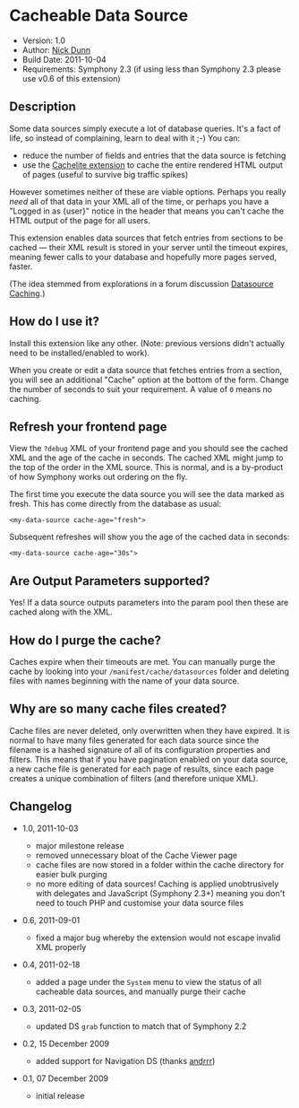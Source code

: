 # Cacheable Data Source

* Version: 1.0
* Author: [Nick Dunn](http://nick-dunn.co.uk)
* Build Date: 2011-10-04
* Requirements: Symphony 2.3 (if using less than Symphony 2.3 please use v0.6 of this extension)

## Description

Some data sources simply execute a lot of database queries. It's a fact of life, so instead of complaining, learn to deal with it ;-) You can:

* reduce the number of fields and entries that the data source is fetching
* use the [Cachelite extension](http://symphony-cms.com/download/extensions/view/20455/) to cache the entire rendered HTML output of pages (useful to survive big traffic spikes)

However sometimes neither of these are viable options. Perhaps you really *need* all of that data in your XML all of the time, or perhaps you have a "Logged in as {user}" notice in the header that means you can't cache the HTML output of the page for all users.

This extension enables data sources that fetch entries from sections to be cached — their XML result is stored in your server until the timeout expires, meaning fewer calls to your database and hopefully more pages served, faster.

(The idea stemmed from explorations in a forum discussion [Datasource Caching](http://symphony-cms.com/discuss/thread/32535/).)

## How do I use it?
Install this extension like any other. (Note: previous versions didn't actually need to be installed/enabled to work).

When you create or edit a data source that fetches entries from a section, you will see an additional "Cache" option at the bottom of the form. Change the number of seconds to suit your requirement. A value of `0` means no caching.

## Refresh your frontend page
View the `?debug` XML of your frontend page and you should see the cached XML and the age of the cache in seconds. The cached XML might jump to the top of the order in the XML source. This is normal, and is a by-product of how Symphony works out ordering on the fly.

The first time you execute the data source you will see the data marked as fresh. This has come directly from the database as usual:

	<my-data-source cache-age="fresh">

Subsequent refreshes will show you the age of the cached data in seconds:

	<my-data-source cache-age="30s">

## Are Output Parameters supported?
Yes! If a data source outputs parameters into the param pool then these are cached along with the XML.

## How do I purge the cache?
Caches expire when their timeouts are met. You can manually purge the cache by looking into your `/manifest/cache/datasources` folder and deleting files with names beginning with the name of your data source.

## Why are so many cache files created?
Cache files are never deleted, only overwritten when they have expired. It is normal to have many files generated for each data source since the filename is a hashed signature of all of its configuration properties and filters. This means that if you have pagination enabled on your data source, a new cache file is generated for each page of results, since each page creates a unique combination of filters (and therefore unique XML).

## Changelog

* 1.0, 2011-10-03
	* major milestone release
	* removed unnecessary bloat of the Cache Viewer page
	* cache files are now stored in a folder within the cache directory for easier bulk purging
	* no more editing of data sources! Caching is applied unobtrusively with delegates and JavaScript (Symphony 2.3+) meaning you don't need to touch PHP and customise your data source files

* 0.6, 2011-09-01
	* fixed a major bug whereby the extension would not escape invalid XML properly

* 0.4, 2011-02-18
	* added a page under the `System` menu to view the status of all cacheable data sources, and manually purge their cache

* 0.3, 2011-02-05
	* updated DS `grab` function to match that of Symphony 2.2

* 0.2, 15 December 2009
	* added support for Navigation DS (thanks [andrrr](http://symphony-cms.com/get-involved/member/andrrr/))
	
* 0.1, 07 December 2009
	* initial release